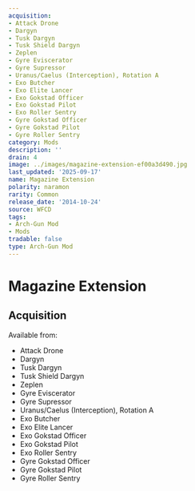 ```yaml
---
acquisition:
- Attack Drone
- Dargyn
- Tusk Dargyn
- Tusk Shield Dargyn
- Zeplen
- Gyre Eviscerator
- Gyre Supressor
- Uranus/Caelus (Interception), Rotation A
- Exo Butcher
- Exo Elite Lancer
- Exo Gokstad Officer
- Exo Gokstad Pilot
- Exo Roller Sentry
- Gyre Gokstad Officer
- Gyre Gokstad Pilot
- Gyre Roller Sentry
category: Mods
description: ''
drain: 4
image: ../images/magazine-extension-ef00a3d490.jpg
last_updated: '2025-09-17'
name: Magazine Extension
polarity: naramon
rarity: Common
release_date: '2014-10-24'
source: WFCD
tags:
- Arch-Gun Mod
- Mods
tradable: false
type: Arch-Gun Mod
---
```


# Magazine Extension

## Acquisition

Available from:
- Attack Drone
- Dargyn
- Tusk Dargyn
- Tusk Shield Dargyn
- Zeplen
- Gyre Eviscerator
- Gyre Supressor
- Uranus/Caelus (Interception), Rotation A
- Exo Butcher
- Exo Elite Lancer
- Exo Gokstad Officer
- Exo Gokstad Pilot
- Exo Roller Sentry
- Gyre Gokstad Officer
- Gyre Gokstad Pilot
- Gyre Roller Sentry

